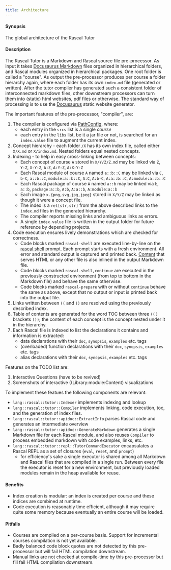 ```yaml
---
title: Architecture
---
```


#### Synopsis

The global architecture of the Rascal Tutor

#### Description

The Rascal Tutor is a Markdown and Rascal source file pre-processor. As input it takes [Docusaurus Markdown](https://docusaurus.io/docs/markdown-features/) files organized in hierarchical folders, and Rascal modules organized in hierarchical packages. One root folder is called a "course". As output the pre-processor produces per course 
a folder hierarchy again, where each folder has its own `index.md` file (generated or written). After the tutor
compiler has generated such a consistent folder of interconnected markdown files, other downstream processors can turn them into (static) html websites, pdf files or otherwise. The standard way of processing is to use the [Docusaurus](https://docusaurus.io) static website generator.

The important features of the pre-processor, "compiler", are:
1. The compiler is configured via [PathConfig](../../Library/util/Reflective.md#util::Reflective-PathConfig), where:
   * each entry in the `srcs` list is a single _course_
   * each entry in the `libs` list, be it a jar file or not, is searched for an `index.value` file to augment the current index. 
1. Concept hierarchy - each folder `/X` has its own index file, called either `X/X.md` or `X/index.md`. Nested folders equal nested concepts.
1. Indexing - to help in easy cross-linking between concepts:
   * Each concept of course `A` stored in `X/Y/Z/Z.md` may be linked via `Z`, `Y-Z`, `X-Y-Z`, `A:Z`, `A:Y-Z`, `A:X-Y-Z`
   * Each Rascal module of course `A` named `a::b::C` may be linked via `C`, `b-C`, `a::b::C`, `module:a::b::C`, `A:C`, `A:b-C`, `A:a::b::C`, `A:module:a::b::C`
   * Each Rascal package of course `A` named `a::b` may be linked via `b`, `a::b`, `package:a::b`, `A:b`, `A:a::b`, `A:module:a::b`
   * Each image `x.{png,svg,jpg,jpeg}` stored in `X/Y/Z` may be linked as though it were a concept file.
   * The index is a `rel[str,str]` from the above described links to the `index.md` files in the generated hierarchy.
   * The compiler reports missing links and ambiguous links as errors.
   * A single `index.value` file is written in the output folder for future reference by depending projects.
1. Code execution ensures lively demonstrations which are checked for correctness. 
   * Code blocks marked `rascal-shell` are executed line-by-line on the [rascal shell](../../RascalShell/index.md) prompt. Each prompt starts with a fresh environment. All error and standard output is captured and printed back. [Content](../../Library/Content.md) that serves HTML or any other file is also inlined in the output Markdown file.
   * Code blocks marked `rascal-shell,continue` are executed in the previously constructed environment (from top to bottom in the Markdown file) and behave the same otherwise.
   * Code blocks marked `rascal-prepare` with or without `continue` behave the same as above, except that no output or input is printed back into the output file.
1. Links written between `((` and `))` are resolved using the previously described index. 
1. Table of contents are generated for the word TOC between three `(((` brackets `)))`; the content of each concept is the concept nested under it in the hierarchy.
1. Each Rascal file is indexed to list the declarations it contains and information is extracted:
   * data declarations with their `doc`, `synopsis`, `examples` etc. tags
   * (overloaded) function declarations with their `doc`, `synopsis`, `examples` etc. tags
   * alias declarations with their `doc`, `synopsis`, `examples` etc. tags

Features on the TODO list are:
1. Interactive Questions (have to be revived)
1. Screenshots of interactive ((Library:module:Content) visualizations

To implement these featues the following components are relevant:
* `lang::rascal::tutor::Indexer` implements indexing and lookup
* `lang::rascal::tutor::Compiler` implements linking, code execution, toc, and the generation of index files.
* `lang::rascal::tutor::apidoc::ExtractInfo` parses Rascal code and generates an intermediate overview
* `lang::rascal::tutor::apidoc::GenerateMarkdown` generates a single Markdown file for each Rascal module, and also reuses `Compiler` to process embedded markdown with code examples, links, etc.
* `lang::rascal::tutor::repl::TutorCommandExecutor` encapsulates a Rascal REPL as a set of closures (`eval`, `reset`, and `prompt`) 
   * for efficiency's sake a single executor is shared among all Markdown and Rascal files that are compiled in a single run. Between every file the executor is reset for a new environment, but previously loaded modules remain in the heap available for reuse. 

#### Benefits

* Index creation is modular: an index is created per course and these indices are combined at runtime.
* Code execution is reasonably time efficient, although it may require quite some memory because eventually an entire course will be loaded.

#### Pitfalls

* Courses are compiled on a per-course basis. Support for incremental courses compilation is not yet available.
* Badly balanced code block quotes are not detected by this pre-processor but will fail HTML compilation downstream.
* Manual links are not checked at compile-time by this pre-processor but fill fail HTML compilation downstream.

